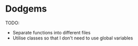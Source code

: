 # Dodgems

TODO:
- Separate functions into different files
- Utilise classes so that I don't need to use global variables